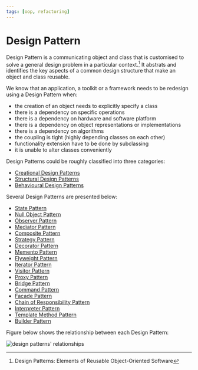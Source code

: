 ```yaml
---
tags: [oop, refactoring]
---
```


# Design Pattern

Design Pattern is a communicating object and class that is customised to solve a
general design problem in a particular context.[^gangOfFour] It abstrats and
identifies the key aspects of a common design structure that make an object and
class reusable.

We know that an application, a toolkit or a framework needs to be redesign using
a Design Pattern when:
- the creation of an object needs to explicitly specify a class
- there is a dependency on specific operations
- there is a dependency on hardware and software platform
- there is a dependency on object representations or implementations
- there is a dependency on algorithms
- the coupling is tight (highly depending classes on each other)
- functionality extension have to be done by subclassing
- it is unable to alter classes conveniently

Design Patterns could be roughly classified into three categories:
- [Creational Design Patterns](202304291216.md)
- [Structural Design Patterns](202304291226.md)
- [Behavioural Design Patterns](202306232245.md)

Several Design Patterns are presented below:
- [State Pattern](202210211637.md)
- [Null Object Pattern](202211162216.md)
- [Observer Pattern](202211231132.md)
- [Mediator Pattern](202211241530.md)
- [Composite Pattern](202302101843.md)
- [Strategy Pattern](202302172008.md)
- [Decorator Pattern](202302232121.md)
- [Memento Pattern](202302232319.md)
- [Flyweight Pattern](202303071312.md)
- [Iterator Pattern](202303131007.md)
- [Visitor Pattern](202303071231.md)
- [Proxy Pattern](202303132109.md)
- [Bridge Pattern](202303261633.md)
- [Command Pattern](202304081543.md)
- [Facade Pattern](202304291155.md)
- [Chain of Responsibility Pattern](202306231904.md)
- [Interpreter Pattern](202306231912.md)
- [Template Method Pattern](202306232036.md)
- [Builder Pattern](202304291133.md)

Figure below shows the relationship between each Design Pattern:

![design patterns' relationships](./pic/design-patterns-relationships-graph.bmp)

[^gangOfFour]: Design Patterns: Elements of Reusable Object-Oriented Software

